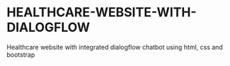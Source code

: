 # HEALTHCARE-WEBSITE-WITH-DIALOGFLOW
Healthcare website with integrated dialogflow chatbot using html, css and bootstrap
